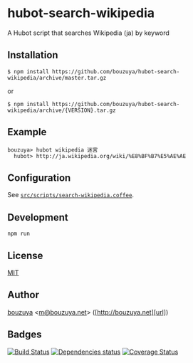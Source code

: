 # hubot-search-wikipedia

A Hubot script that searches Wikipedia (ja) by keyword

## Installation

    $ npm install https://github.com/bouzuya/hubot-search-wikipedia/archive/master.tar.gz

or

    $ npm install https://github.com/bouzuya/hubot-search-wikipedia/archive/{VERSION}.tar.gz

## Example

    bouzuya> hubot wikipedia 迷宮
      hubot> http://ja.wikipedia.org/wiki/%E8%BF%B7%E5%AE%AE

## Configuration

See [`src/scripts/search-wikipedia.coffee`](src/scripts/search-wikipedia.coffee).

## Development

`npm run`

## License

[MIT](LICENSE)

## Author

[bouzuya][user] &lt;[m@bouzuya.net][mail]&gt; ([http://bouzuya.net][url])

## Badges

[![Build Status][travis-badge]][travis]
[![Dependencies status][david-dm-badge]][david-dm]
[![Coverage Status][coveralls-badge]][coveralls]

[travis]: https://travis-ci.org/bouzuya/hubot-search-wikipedia
[travis-badge]: https://travis-ci.org/bouzuya/hubot-search-wikipedia.svg?branch=master
[david-dm]: https://david-dm.org/bouzuya/hubot-search-wikipedia
[david-dm-badge]: https://david-dm.org/bouzuya/hubot-search-wikipedia.png
[coveralls]: https://coveralls.io/r/bouzuya/hubot-search-wikipedia
[coveralls-badge]: https://img.shields.io/coveralls/bouzuya/hubot-search-wikipedia.svg
[user]: https://github.com/bouzuya
[mail]: mailto:m@bouzuya.net
[url]: http://bouzuya.net
